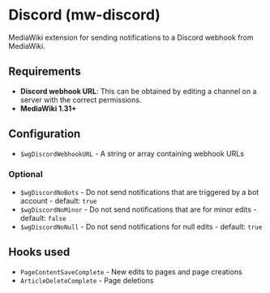 # Discord (mw-discord)
MediaWiki extension for sending notifications to a Discord webhook from MediaWiki.

## Requirements
- **Discord webhook URL**: This can be obtained by editing a channel on a server with the correct permissions.
- **MediaWiki 1.31+**

## Configuration
- `$wgDiscordWebhookURL` - A string or array containing webhook URLs

### Optional

- `$wgDiscordNoBots` - Do not send notifications that are triggered by a bot account - default: `true`
- `$wgDiscordNoMinor` - Do not send notifications that are for minor edits - default: `false`
- `$wgDiscordNoNull` - Do not send notifications for null edits - default: `true`

## Hooks used
- `PageContentSaveComplete` - New edits to pages and page creations
- `ArticleDeleteComplete` - Page deletions